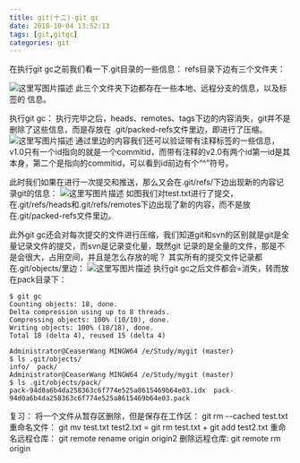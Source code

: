 ```yaml
---
title: git(十二)-git gc
date: 2018-10-04 13:52:13
tags: [git,gitgc]
categories: git
---
```


在执行git gc之前我们看一下.git目录的一些信息：
refs目录下边有三个文件夹：
<!-- more -->
![这里写图片描述](20170802195110448.png)
此三个文件夹下边都存在一些本地、远程分支的信息，以及标签的 信息。

执行git gc：
执行完毕之后，heads、remotes、tags下边的内容消失，git并不是删除了这些信息，而是存放在 .git/packed-refs文件里边，即进行了压缩。
![这里写图片描述](20170802195304125.png)
通过里边的内容我们还可以验证带有注释标签的一些信息，v1.0只有一个id指向的就是一个commitid，而带有注释的v2.0有两个id第一id是其本身，第二个是指向的commitid，可以看到id前边有个“^”符号。

此时我们如果在进行一次提交和推送，那么又会在.git/refs/下边出现新的内容记录git的信息：
![这里写图片描述](20170802200643650.png)
如图我们对test.txt进行了提交，在.git/refs/heads和.git/refs/remotes下边出现了新的内容，而不是放在.git/packed-refs文件里边。

此外git gc还会对每次提交的文件进行压缩，我们知道git和svn的区别就是git是全量记录文件的提交，而svn是记录变化量，既然git 记录的是全量的文件，那是不是会很大，占用空间，并且是怎么存放的呢？
其实所有的提交文件记录都在.git/objects/里边：
![这里写图片描述](20170802202341094.png)
执行git gc之后文件都会=消失，转而放在pack目录下：

```
$ git gc
Counting objects: 18, done.
Delta compression using up to 8 threads.
Compressing objects: 100% (10/10), done.
Writing objects: 100% (18/18), done.
Total 18 (delta 4), reused 15 (delta 4)

Administrator@CeaserWang MINGW64 /e/Study/mygit (master)
$ ls .git/objects/
info/  pack/
Administrator@CeaserWang MINGW64 /e/Study/mygit (master)
$ ls .git/objects/pack/
pack-94d0a6b4da258363c6f774e525a8615469b64e03.idx  pack-94d0a6b4da258363c6f774e525a8615469b64e03.pack
```

复习：
将一个文件从暂存区删除，但是保存在工作区：
git rm --cached test.txt
重命名文件：
git mv  test.txt test2.txt = git rm test.txt  + git add  test2.txt
重命名远程仓库：
git remote rename origin origin2
删除远程仓库:
git remote rm origin
